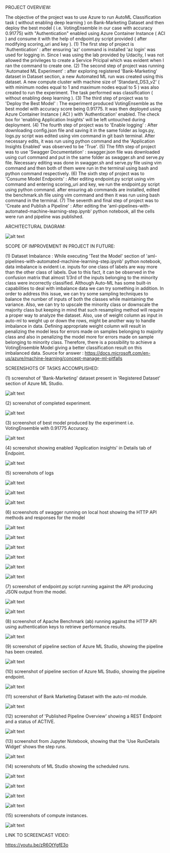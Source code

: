 PROJECT OVERVIEW:

The objective of the project was to use Azure to run AutoML Classification task ( without enabling deep learning ) on Bank-Marketing Dataset and then deploy the best model ( i.e. VotingEnsemble in our case with accuracy 0.91775) with "Authentication" enabled using Azure Container Instance ( ACI ) and consume it with the help of endpoint.py script provided ( after modifying scoring_uri and key ).
(1) The first step of project is 'Authentication' : after ensuring 'az' command is installed 'az login' was used for logging in. Since I was using the lab provided by Udacity, I was not allowed the privileges to create a Service Pricipal which was evident when I ran the command to create one.
(2) The second step of project was running 'Automated ML Experiment' : after exploring registered 'Bank-Marketing' dataset in Dataset section, a new Automated ML run was created using this dataset. A new compute cluster with machine size of 'Standard_DS3_v2' ( with minimum nodes equal to 1 and maximum nodes equal to 5 ) was also created to run the experiment. The task performed was classification ( without enabling deep learning ).
(3) The third step of project was to 'Deploy the Best Model' : The experiment produced VotingEnsemble as the best model with accuracy score being 0.91775. It was then deployed using Azure Container Instance ( ACI ) with 'Authentication' enabled. The check box for 'enabling Application Insights' will be left untouched during deployment.
(4) The fourth step of project was to 'Enable logging' : After downloading config.json file and saving it in the same folder as logs.py, logs.py script was edited using vim command in git bash terminal. After necessary edits, it was run using python command and the 'Application Insights Enabled' was observed to be 'True'.
(5) The fifth step of project was to use 'Swagger Documentation' : swagger.json file was downloaded using curl command and put in the same folder as swagger.sh and serve.py file. Necessary editing was done in swagger.sh and serve.py file using vim command and then both of them were run in the terminal using bash and python command respectively.
(6) The sixth step of project was to 'Consume Model Endpoints' : After editing endpoint.py script using vim command and entering scoring_uri and key, we run the endpoint.py script using python command. after ensuring ab commands are installed, edited the benchmark.sh file using vim command and then it was run using bash command in the terminal.
(7) The seventh and final step of project was to 'Create and Publish a Pipeline' : After editing the 'aml-pipelines-with-automated-machine-learning-step.ipynb' python notebook, all the cells were run and pipeline was published. 


ARCHITECTURAL DIAGRAM:

![alt text](https://github.com/ujjwalbb30/nd00333_AZMLND_C2/blob/master/architecural_structure.png)


SCOPE OF IMPROVEMENT IN PROJECT IN FUTURE:

(1) Dataset Imbalance : While executing 'Test the Model' section of 'aml-pipelines-with-automated-machine-learning-step.ipynb' python notebook, data imbalance is evident i.e. inputs for one class of labels are way more than the other class of labels. Due to this fact, it can be observed in the confusion matrix that almost 1/3rd of the inputs belonging to the minority class were incorrectly classified. Although Auto-ML has some built-in capabilities to deal with imbalance data we can try something in addition. In order to address this issue, we can try some sampling techniques to balance the number of inputs of both the classes while maintaining the variance. Also, we can try to upscale the minority class or downscale the majority class but keeping in mind that such resampling method will require a proper way to analyze the dataset. Also, use of weight column as input in auto-ml to weight up or down the rows, might be another way to handle imbalance in data. Defining appropriate weight column will result in penalizing the model less for errors made on samples belonging to majority class and also in penalizing the model more for errors made on sample belonging to minority class. Therefore, there is a possibility to achieve a VotingEnsemble Model giving a better classification result on this imbalanced data. 
Source for answer : https://docs.microsoft.com/en-us/azure/machine-learning/concept-manage-ml-pitfalls


SCREENSHOTS OF TASKS ACCOMPLISHED:

(1) screenshot of 'Bank-Marketing' dataset present in 'Registered Dataset' section of Azure ML Studio.

![alt text](https://github.com/ujjwalbb30/nd00333_AZMLND_C2/blob/master/registered_datasets.PNG)

(2) screenshot of completed experiment.

![alt text](https://github.com/ujjwalbb30/nd00333_AZMLND_C2/blob/master/experiment_completed.PNG)

(3) screenshot of best model produced by the experiment i.e. VotingEnsemble with 0.91775 Accuracy.

![alt text](https://github.com/ujjwalbb30/nd00333_AZMLND_C2/blob/master/best_experiment.PNG)

(4) screenshot showing enabled 'Application insights' in Details tab of Endpoint.

![alt text](https://github.com/ujjwalbb30/nd00333_AZMLND_C2/blob/master/applications_insights_enabled.PNG)

(5) screenshots of logs

![alt text](https://github.com/ujjwalbb30/nd00333_AZMLND_C2/blob/master/logs_running.PNG)

![alt text](https://github.com/ujjwalbb30/nd00333_AZMLND_C2/blob/master/logs_running_2.PNG)

![alt text](https://github.com/ujjwalbb30/nd00333_AZMLND_C2/blob/master/logs_running_3.PNG)

(6) screenshots of swagger running on local host showing the HTTP API methods and responses for the model

![alt text](https://github.com/ujjwalbb30/nd00333_AZMLND_C2/blob/master/swagger_1.PNG)

![alt text](https://github.com/ujjwalbb30/nd00333_AZMLND_C2/blob/master/swagger_2.PNG)

![alt text](https://github.com/ujjwalbb30/nd00333_AZMLND_C2/blob/master/swagger_3.PNG)

![alt text](https://github.com/ujjwalbb30/nd00333_AZMLND_C2/blob/master/swagger_4.PNG)

![alt text](https://github.com/ujjwalbb30/nd00333_AZMLND_C2/blob/master/swagger_5.PNG)

![alt text](https://github.com/ujjwalbb30/nd00333_AZMLND_C2/blob/master/swagger_6.PNG)

(7) screenshot of endpoint.py script running against the API producing JSON output from the model.

![alt text](https://github.com/ujjwalbb30/nd00333_AZMLND_C2/blob/master/endpoint_1.PNG)

![alt text](https://github.com/ujjwalbb30/nd00333_AZMLND_C2/blob/master/endpoint_2.PNG)

(8) screenshot of Apache Benchmark (ab) running against the HTTP API using authentication keys to retrieve performance results.

![alt text](https://github.com/ujjwalbb30/nd00333_AZMLND_C2/blob/master/benchmark.PNG)

(9) screenshot of pipeline section of Azure ML Studio, showing the pipeline has been created.

![alt text](https://github.com/ujjwalbb30/nd00333_AZMLND_C2/blob/master/ppp111.PNG)

(10) screenshot of pipeline section of Azure ML Studio, showing the pipeline endpoint.

![alt text](https://github.com/ujjwalbb30/nd00333_AZMLND_C2/blob/master/ppp222.PNG)

(11) screenshot of Bank Marketing Dataset with the auto-ml module.

![alt text](https://github.com/ujjwalbb30/nd00333_AZMLND_C2/blob/master/ppp333.PNG)

(12) screenshot of 'Published Pipeline Overview' showing a REST Endpoint and a status of ACTIVE.

![alt text](https://github.com/ujjwalbb30/nd00333_AZMLND_C2/blob/master/ppp444.PNG)

(13) screenshot from Jupyter Notebook, showing that the 'Use RunDetails Widget' shows the step runs.

![alt text](https://github.com/ujjwalbb30/nd00333_AZMLND_C2/blob/master/pppp5555.PNG)

(14) screenshots of ML Studio showing the scheduled runs.

![alt text](https://github.com/ujjwalbb30/nd00333_AZMLND_C2/blob/master/pppp6666.PNG)

![alt text](https://github.com/ujjwalbb30/nd00333_AZMLND_C2/blob/master/pppp7777.PNG)

![alt text](https://github.com/ujjwalbb30/nd00333_AZMLND_C2/blob/master/pppp8888.PNG)

![alt text](https://github.com/ujjwalbb30/nd00333_AZMLND_C2/blob/master/pppp9999.PNG)

(15) screenshots of compute instances.

![alt text](https://github.com/ujjwalbb30/nd00333_AZMLND_C2/blob/master/pppp11110000.PNG)


LINK TO SCREENCAST VIDEO:

https://youtu.be/zR6OtYgfE3o

